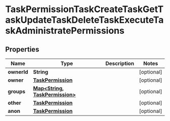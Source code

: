 

# TaskPermissionTaskCreateTaskGetTaskUpdateTaskDeleteTaskExecuteTaskAdministratePermissions


## Properties

| Name | Type | Description | Notes |
|------------ | ------------- | ------------- | -------------|
|**ownerId** | **String** |  |  [optional] |
|**owner** | [**TaskPermission**](TaskPermission.md) |  |  [optional] |
|**groups** | [**Map&lt;String, TaskPermission&gt;**](TaskPermission.md) |  |  [optional] |
|**other** | [**TaskPermission**](TaskPermission.md) |  |  [optional] |
|**anon** | [**TaskPermission**](TaskPermission.md) |  |  [optional] |



